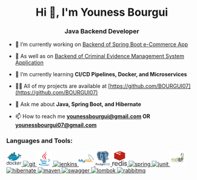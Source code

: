 <h1 align="center">Hi 👋, I'm Youness Bourgui</h1>
<h3 align="center">Java Backend Developer</h3>

- 🔭 I’m currently working on [Backend of Spring Boot e-Commerce App](https://github.com/BOURGUI07/Backend-of-spring-boot-e-Commerce-app)

- 🔭 As well as on [Backend of Criminal Evidence Management System Application](https://github.com/BOURGUI07/Backend-of-Criminal-Evidence-Management-System-Application)

- 🌱 I’m currently learning **CI/CD Pipelines, Docker, and Microservices**

- 👨‍💻 All of my projects are available at [https://github.com/BOURGUI07](https://github.com/BOURGUI07)

- 💬 Ask me about **Java, Spring Boot, and Hibernate**

- 📫 How to reach me **younessbourgui@gmail.com OR younessbourgui07@gmail.com**

<h3 align="left">Languages and Tools:</h3>
<p align="left">
  <!-- Existing icons -->
  <a href="https://www.docker.com/" target="_blank" rel="noreferrer"> 
    <img src="https://raw.githubusercontent.com/devicons/devicon/master/icons/docker/docker-original-wordmark.svg" alt="docker" width="40" height="40"/> 
  </a> 
  <a href="https://git-scm.com/" target="_blank" rel="noreferrer"> 
    <img src="https://www.vectorlogo.zone/logos/git-scm/git-scm-icon.svg" alt="git" width="40" height="40"/> 
  </a> 
  <a href="https://www.java.com" target="_blank" rel="noreferrer"> 
    <img src="https://raw.githubusercontent.com/devicons/devicon/master/icons/java/java-original.svg" alt="java" width="40" height="40"/> 
  </a> 
  <a href="https://www.jenkins.io" target="_blank" rel="noreferrer"> 
    <img src="https://www.vectorlogo.zone/logos/jenkins/jenkins-icon.svg" alt="jenkins" width="40" height="40"/> 
  </a> 
  <a href="https://www.mysql.com/" target="_blank" rel="noreferrer"> 
    <img src="https://raw.githubusercontent.com/devicons/devicon/master/icons/mysql/mysql-original-wordmark.svg" alt="mysql" width="40" height="40"/> 
  </a> 
  <a href="https://www.postgresql.org" target="_blank" rel="noreferrer"> 
    <img src="https://raw.githubusercontent.com/devicons/devicon/master/icons/postgresql/postgresql-original-wordmark.svg" alt="postgresql" width="40" height="40"/> 
  </a> 
  <a href="https://redis.io" target="_blank" rel="noreferrer"> 
    <img src="https://raw.githubusercontent.com/devicons/devicon/master/icons/redis/redis-original-wordmark.svg" alt="redis" width="40" height="40"/> 
  </a> 
  <a href="https://spring.io/" target="_blank" rel="noreferrer"> 
    <img src="https://www.vectorlogo.zone/logos/springio/springio-icon.svg" alt="spring" width="40" height="40"/> 
  </a> 
  <!-- Adding JUnit icon -->
  <a href="https://junit.org/junit5/" target="_blank" rel="noreferrer">
    <img src="https://avatars.githubusercontent.com/u/874086?s=200&v=4" alt="junit" width="40" height="40"/>
  </a>
  <!-- Adding Mockito icon -->
  <a href="https://site.mockito.org/" target="_blank" rel="noreferrer">
    <img src="https://raw.githubusercontent.com/mockito/mockito/main/src/main/javadoc/org/mockito/logo.png" alt="mockito" width="40" height="40"/>
  </a>
  <!-- Adding Hibernate icon -->
  <a href="https://hibernate.org/" target="_blank" rel="noreferrer">
    <img src="https://pbs.twimg.com/profile_images/914842431748739072/66NFe2g3_400x400.jpg" alt="hibernate" width="40" height="40"/>
  </a>
  <!-- Adding Maven icon -->
  <a href="https://maven.apache.org/" target="_blank" rel="noreferrer">
    <img src="https://miro.medium.com/v2/resize:fit:1400/1*cLum_fHzsp_7mx29fHw-nA.png" alt="maven" width="40" height="40"/>
  </a>
  <!-- Adding Swagger icon -->
  <a href="https://swagger.io/" target="_blank" rel="noreferrer">
    <img src="https://avatars.githubusercontent.com/u/7658037?v=4" alt="swagger" width="40" height="40"/>
  </a>
  <!-- Adding Lombok icon -->
  <a href="https://projectlombok.org/" target="_blank" rel="noreferrer">
    <img src="https://avatars.githubusercontent.com/u/45949248?s=280&v=4" alt="lombok" width="40" height="40"/>
  </a>
  <!-- Adding RabbitMQ icon -->
  <a href="https://www.rabbitmq.com/" target="_blank" rel="noreferrer">
    <img src="https://www.ibm.com/content/dam/adobe-cms/instana/media_logo/Rabbit.png/_jcr_content/renditions/cq5dam.web.1280.1280.png" alt="rabbitmq" width="40" height="40"/>
  </a>
</p>



